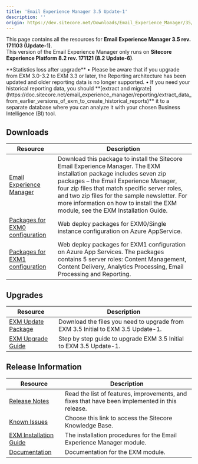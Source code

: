 ```yaml
---
title: 'Email Experience Manager 3.5 Update-1'
description: ''
origin: https://dev.sitecore.net/Downloads/Email_Experience_Manager/35/Email_Experience_Manager_35_Update1.aspx
---
```


This page contains all the resources for **Email Experience Manager 3.5 rev. 171103 (Update-1)**.  
 <Alert variant='warning' mb={4}>
<AlertIcon />
This version of the Email Experience Manager only runs on **Sitecore Experience Platform 8.2 rev. 171121 (8.2 Update-6)**.
</Alert>

  <Alert variant='warning' mb={4}>
    <AlertIcon />
    **Statistics loss after upgrade**  
• Please be aware that if you upgrade from EXM 3.0-3.2 to EXM 3.3 or later, the Reporting architecture has been updated and older reporting data is no longer supported.  
• If you need your historical reporting data, you should **[extract and migrate](https://doc.sitecore.net/email_experience_manager/reporting/extract_data_from_earlier_versions_of_exm_to_create_historical_reports)** it to a separate database where you can analyze it with your chosen Business Intelligence (BI) tool.
  </Alert>


## Downloads

| Resource                                                                                                                                                                                                                                                | Description                                                                                                                                                                                                                                                                                                                                           |
| ------------------------------------------------------------------------------------------------------------------------------------------------------------------------------------------------------------------------------------------------------- | ----------------------------------------------------------------------------------------------------------------------------------------------------------------------------------------------------------------------------------------------------------------------------------------------------------------------------------------------------- |
| [Email Experience Manager](https://scdp.blob.core.windows.net/downloads/Email%20Experience%20Manager/35/Email%20Experience%20Manager%2035%20Update1/Secure/Email%20Experience%20Manager%203.5.1%20rev.%20171103%20NOT%20SC%20PACKAGE.zip)               | Download this package to install the Sitecore Email Experience Manager. The EXM installation package includes seven zip packages – the Email Experience Manager, four zip files that match specific server roles, and two zip files for the sample newsletter. For more information on how to install the EXM module, see the EXM Installation Guide. |
| [Packages for EXM0 configuration](<https://scdp.blob.core.windows.net/downloads/Email%20Experience%20Manager/35/Email%20Experience%20Manager%2035%20Update1/Secure/Email%20Experience%20Manager%203.5.1%20rev.%20171103%20(EXM0%20WDP%20Packages).zip>) | Web deploy packages for EXM0/Single instance configuration on Azure AppService.                                                                                                                                                                                                                                                                       |
| [Packages for EXM1 configuration](<https://scdp.blob.core.windows.net/downloads/Email%20Experience%20Manager/35/Email%20Experience%20Manager%2035%20Update1/Secure/Email%20Experience%20Manager%203.5.1%20rev.%20171103%20(EXM1%20WDP%20Packages).zip>) | Web deploy packages for EXM1 configuration on Azure App Services. The packages contains 5 server roles: Content Management, Content Delivery, Analytics Processing, Email Processing and Reporting.                                                                                                                                                   |

## Upgrades

| Resource                                                                                                                                                                                                                              | Description                                                                      |
| ------------------------------------------------------------------------------------------------------------------------------------------------------------------------------------------------------------------------------------- | -------------------------------------------------------------------------------- |
| [EXM Update Package](<https://scdp.blob.core.windows.net/downloads/Email%20Experience%20Manager/35/Email%20Experience%20Manager%2035%20Update1/Secure/Email%20Experience%20Manager%203.5.1%20rev.%20171103%20(update%20package).zip>) | Download the files you need to upgrade from EXM 3.5 Initial to EXM 3.5 Update-1. |
| [EXM Upgrade Guide](https://scdp.blob.core.windows.net/downloads/Email%20Experience%20Manager/35/Email%20Experience%20Manager%2035%20Update1/Secure/EXM-Upgrade-Instructions-35-Update1.pdf)                                          | Step by step guide to upgrade EXM 3.5 Initial to EXM 3.5 Update-1.               |

## Release Information

| Resource                                                                                                                                                                                        | Description                                                                                    |
| ----------------------------------------------------------------------------------------------------------------------------------------------------------------------------------------------- | ---------------------------------------------------------------------------------------------- |
| [Release Notes](/downloads/Email_Experience_Manager/35/Email_Experience_Manager_35_Update1/Release_Notes)                                                                                       | Read the list of features, improvements, and fixes that have been implemented in this release. |
| [Known Issues](https://kb.sitecore.net/articles/149565)                                                                                                                                         | Choose this link to access the Sitecore Knowledge Base.                                        |
| [EXM Installation Guide](https://scdp.blob.core.windows.net/downloads/Email%20Experience%20Manager/35/Email%20Experience%20Manager%2035%20Update1/Secure/EXM-Installation-Guide-35-Update1.pdf) | The installation procedures for the Email Experience Manager module.                           |
| [Documentation](https://doc.sitecore.net/email_experience_manager)                                                                                                                              | Documentation for the EXM module.                                                              |
